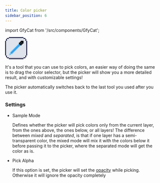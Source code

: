 ```yaml
---
title: Color picker
sidebar_position: 6
---
```

import GfyCat from '/src/components/GfyCat';

![Icon](./icons/color_picker.png)

It's a tool that you can use to pick colors, an easier way of doing the same is to drag the color selector, but the picker will show you a more detailed result, and with customizable settings!

The picker automatically switches back to the last tool you used after you use it.

### Settings

+ Sample Mode

  Defines whether the picker will pick colors only from the current layer, from the ones above, the ones below, or all layers! The difference between _mixed_ and _separated_, is that if one layer has a semi-transparent color, the mixed mode will mix it with the colors below it before passing it to the picker, where the separated mode will get the color as is.

+ Pick Alpha

  If this option is set, the picker will set the [opacity] while picking. Otherwise it will ignore the opacity completely
  
<GfyCat id="OldSentimentalHoatzin"/>

[opacity]: ../../color-brush/index.md#opacity
